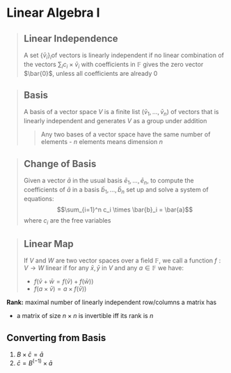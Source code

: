 # Linear Algebra I

> ## Linear Independence
> A set $\{\bar{v}_i\}_i$of vectors is linearly independent if no linear combination of the vectors $\sum_i c_i \times \bar{v}_i$ with coefficients in $\mathbb{F}$ gives the zero vector $\bar{0}$, unless all coefficients are already $0$

> ## Basis
> A basis of a vector space $V$ is a finite list $(\bar{v}_1, ..., \bar{v}_n)$ of vectors that is linearly independent and generates $V$ as a group under addition
> > Any two bases of a vector space have the same number of elements - $n$ elements means dimension $n$

> ## Change of Basis
> Given a vector $\bar{a}$ in the usual basis $\bar{e}_1,...,\bar{e}_n$, to compute the coefficients of $\bar{a}$ in a basis $\bar{b}_1,...,\bar{b}_n$ set up and solve a system of equations:
> $$\sum_{i=1}^n c_i \times \bar{b}_i = \bar{a}$$
> where $c_i$ are the free variables

> ## Linear Map
> If $V$ and $W$ are two vector spaces over a field $\mathbb{F}$, we call a function $f: V \rightarrow W$ linear if for any $\bar{x}, \bar{y}$ in $V$ and any $a \in \mathbb{F}$ we have:
> * $f(\bar{v} + \bar{w}=f(\bar{v}) + f(\bar{w}))$
> * $f(a \times \bar{v})=a \times f(\bar{v}))$

**Rank:** maximal number of linearly independent row/columns a matrix has
* a matrix of size $n\times n$ is invertible iff its rank is $n$

## Converting from Basis

1. $B \times \bar{c} = \bar{a}$
2. $\bar{c}=B^{(-1)} \times \bar{a}$